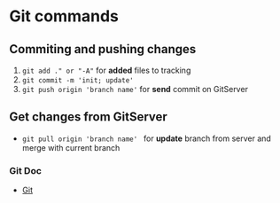 # Git commands
## Commiting and pushing changes
1. `git add ." or "-A"` for __added__ files to tracking 
2. `git commit -m 'init; update'`
3. `git push origin 'branch name'`  for __send__ commit on GitServer

## Get changes from GitServer
* `git pull origin 'branch name' ` for __update__ branch from server and merge with current branch 

### Git Doc
* [Git](https://git-scm.com/book/ru/v2)